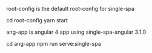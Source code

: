 root-config is the default root-config for single-spa

cd root-config
yarn start

ang-app is angular 4 app using single-spa-angular 3.1.0 

cd ang-app
npm run serve:single-spa
